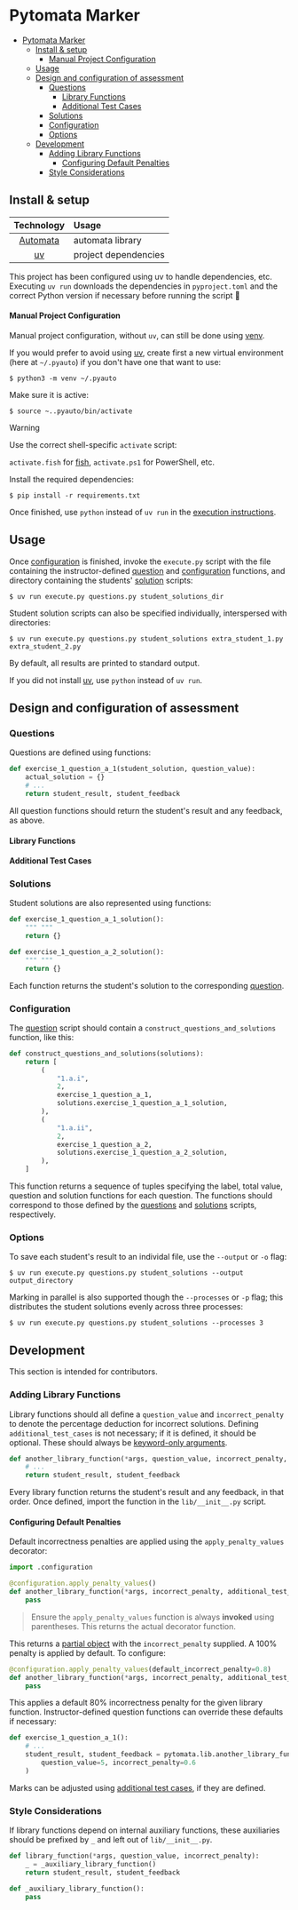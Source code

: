 # Pytomata Marker

<!-- TODO: Overview. -->

- [Pytomata Marker](#pytomata-marker)
  - [Install \& setup](#install--setup)
      - [Manual Project Configuration](#manual-project-configuration)
  - [Usage](#usage)
  - [Design and configuration of assessment](#design-and-configuration-of-assessment)
    - [Questions](#questions)
      - [Library Functions](#library-functions)
      - [Additional Test Cases](#additional-test-cases)
    - [Solutions](#solutions)
    - [Configuration](#configuration)
    - [Options](#options)
  - [Development](#development)
    - [Adding Library Functions](#adding-library-functions)
      - [Configuring Default Penalties](#configuring-default-penalties)
    - [Style Considerations](#style-considerations)

## Install & setup

| Technology                                       | Usage |
|:------------------------------------------------:|:------|
| [Automata](https://caleb531.github.io/automata/) | automata library      |
| [uv](https://docs.astral.sh/uv/)                 | project dependencies      |

This project has been configured using uv to handle dependencies, etc. Executing `uv run` downloads the dependencies in `pyproject.toml` and the correct Python version if necessary before running the script 🤗

#### Manual Project Configuration

Manual project configuration, without `uv`, can still be done using [venv](https://docs.python.org/3/library/venv.html).

If you would prefer to avoid using [uv](tps://docs.astral.sh/uv/), create first a new virtual environment (here at `~/.pyauto`) if you don't have one that want to use:

```shell
$ python3 -m venv ~/.pyauto
```

Make sure it is active:

```shell
$ source ~..pyauto/bin/activate
```

> [!WARNING]
> Use the correct shell-specific `activate` script:
>
> `activate.fish` for [fish](https://fishshell.com), `activate.ps1` for PowerShell, etc.

Install the required dependencies:

```shell
$ pip install -r requirements.txt
```

Once finished, use `python` instead of `uv run` in the [execution instructions](#execution).

## Usage

Once [configuration](#configuration) is finished, invoke the `execute.py` script with the file containing the instructor-defined [question](#questions) and [configuration](#configuration) functions, and directory containing the students' [solution](#solutions) scripts:

```shell
$ uv run execute.py questions.py student_solutions_dir
```

Student solution scripts can also be specified individually, interspersed with directories:

```shell
$ uv run execute.py questions.py student_solutions extra_student_1.py extra_student_2.py
```

By default, all results are printed to standard output.

If you did not install [uv](tps://docs.astral.sh/uv/), use `python` instead of `uv run`.

## Design and configuration of assessment

### Questions

Questions are defined using functions:

```python
def exercise_1_question_a_1(student_solution, question_value):
    actual_solution = {}
    # ...
    return student_result, student_feedback
```

All question functions should return the student's result and any feedback, as above.

<!-- TODO: Additional test cases. -->

#### Library Functions

<!-- TODO: Overview. Table, eventually? -->

#### Additional Test Cases

### Solutions

Student solutions are also represented using functions:

```python
def exercise_1_question_a_1_solution():
    """ """
    return {}

def exercise_1_question_a_2_solution():
    """ """
    return {}
```

Each function returns the student's solution to the corresponding [question](#questions).

### Configuration

The [question](#questions) script should contain a `construct_questions_and_solutions` function, like this:

```python
def construct_questions_and_solutions(solutions):
    return [
        (
            "1.a.i",
            2,
            exercise_1_question_a_1,
            solutions.exercise_1_question_a_1_solution,
        ),
        (
            "1.a.ii",
            2,
            exercise_1_question_a_2,
            solutions.exercise_1_question_a_2_solution,
        ),
    ]
```

This function returns a sequence of tuples specifying the label, total value, question and solution functions for each question.
The functions should correspond to those defined by the [questions](#questions) and [solutions](#solutions) scripts, respectively.

### Options

To save each student's result to an individal file, use the `--output` or `-o` flag:

```shell
$ uv run execute.py questions.py student_solutions --output output_directory
```

Marking in parallel is also supported though the `--processes` or `-p` flag;
this distributes the student solutions evenly across three processes:

```shell
$ uv run execute.py questions.py student_solutions --processes 3
```

## Development

This section is intended for contributors.

### Adding Library Functions

<!-- TODO: Additional test cases intended behaviour? -->

Library functions should all define a `question_value` and `incorrect_penalty` to denote the percentage deduction for incorrect solutions.
Defining `additional_test_cases` is not necessary; if it is defined, it should be optional.
These should always be [keyword-only arguments](https://peps.python.org/pep-3102/).

```python
def another_library_function(*args, question_value, incorrect_penalty, additional_test_cases=None):
    # ...
    return student_result, student_feedback
```

Every library function returns the student's result and any feedback, in that order.
Once defined, import the function in the `lib/__init__.py` script.

#### Configuring Default Penalties

Default incorrectness penalties are applied using the `apply_penalty_values` decorator:

```python
import .configuration

@configuration.apply_penalty_values()
def another_library_function(*args, incorrect_penalty, additional_test_cases=None):
    pass
```

> Ensure the `apply_penalty_values` function is always **invoked** using parentheses. This returns the actual decorator function.

This returns a [partial object](https://docs.python.org/3/library/functools.html#partial-objects) with the `incorrect_penalty` supplied.
A 100% penalty is applied by default. To configure:

```python
@configuration.apply_penalty_values(default_incorrect_penalty=0.8)
def another_library_function(*args, incorrect_penalty, additional_test_cases=None):
    pass
```

This applies a default 80% incorrectness penalty for the given library function.
Instructor-defined question functions can override these defaults if necessary:

```python
def exercise_1_question_a_1():
    # ...
    student_result, student_feedback = pytomata.lib.another_library_function(
        question_value=5, incorrect_penalty=0.6
    )
```

Marks can be adjusted using [additional test cases](#additional-test-cases), if they are defined.

### Style Considerations

<!-- TODO: Ruff stuff. -->

If library functions depend on internal auxiliary functions,
these auxiliaries should be prefixed by `_` and left out of `lib/__init__.py`.

```python
def library_function(*args, question_value, incorrect_penalty):
    _ = _auxiliary_library_function()
    return student_result, student_feedback

def _auxiliary_library_function():
    pass
```
